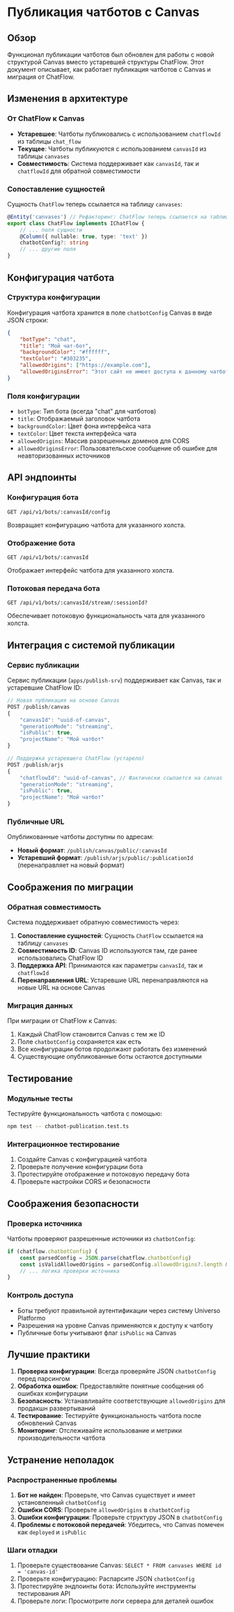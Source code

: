# Публикация чатботов с Canvas

## Обзор

Функционал публикации чатботов был обновлен для работы с новой структурой Canvas вместо устаревшей структуры ChatFlow. Этот документ описывает, как работает публикация чатботов с Canvas и миграция от ChatFlow.

## Изменения в архитектуре

### От ChatFlow к Canvas

- **Устаревшее**: Чатботы публиковались с использованием `chatflowId` из таблицы `chat_flow`
- **Текущее**: Чатботы публикуются с использованием `canvasId` из таблицы `canvases`
- **Совместимость**: Система поддерживает как `canvasId`, так и `chatflowId` для обратной совместимости

### Сопоставление сущностей

Сущность `ChatFlow` теперь ссылается на таблицу `canvases`:

```typescript
@Entity('canvases') // Рефакторинг: ChatFlow теперь ссылается на таблицу canvases
export class ChatFlow implements IChatFlow {
    // ... поля сущности
    @Column({ nullable: true, type: 'text' })
    chatbotConfig?: string
    // ... другие поля
}
```

## Конфигурация чатбота

### Структура конфигурации

Конфигурация чатбота хранится в поле `chatbotConfig` Canvas в виде JSON строки:

```json
{
    "botType": "chat",
    "title": "Мой чат-бот",
    "backgroundColor": "#ffffff",
    "textColor": "#303235",
    "allowedOrigins": ["https://example.com"],
    "allowedOriginsError": "Этот сайт не имеет доступа к данному чатботу"
}
```

### Поля конфигурации

- `botType`: Тип бота (всегда "chat" для чатботов)
- `title`: Отображаемый заголовок чатбота
- `backgroundColor`: Цвет фона интерфейса чата
- `textColor`: Цвет текста интерфейса чата
- `allowedOrigins`: Массив разрешенных доменов для CORS
- `allowedOriginsError`: Пользовательское сообщение об ошибке для неавторизованных источников

## API эндпоинты

### Конфигурация бота

```
GET /api/v1/bots/:canvasId/config
```

Возвращает конфигурацию чатбота для указанного холста.

### Отображение бота

```
GET /api/v1/bots/:canvasId
```

Отображает интерфейс чатбота для указанного холста.

### Потоковая передача бота

```
GET /api/v1/bots/:canvasId/stream/:sessionId?
```

Обеспечивает потоковую функциональность чата для указанного холста.

## Интеграция с системой публикации

### Сервис публикации

Сервис публикации (`apps/publish-srv`) поддерживает как Canvas, так и устаревшие ChatFlow ID:

```typescript
// Новая публикация на основе Canvas
POST /publish/canvas
{
    "canvasId": "uuid-of-canvas",
    "generationMode": "streaming",
    "isPublic": true,
    "projectName": "Мой чатбот"
}

// Поддержка устаревшего ChatFlow (устарело)
POST /publish/arjs
{
    "chatflowId": "uuid-of-canvas", // Фактически ссылается на canvas
    "generationMode": "streaming",
    "isPublic": true,
    "projectName": "Мой чатбот"
}
```

### Публичные URL

Опубликованные чатботы доступны по адресам:

- **Новый формат**: `/publish/canvas/public/:canvasId`
- **Устаревший формат**: `/publish/arjs/public/:publicationId` (перенаправляет на новый формат)

## Соображения по миграции

### Обратная совместимость

Система поддерживает обратную совместимость через:

1. **Сопоставление сущностей**: Сущность `ChatFlow` ссылается на таблицу `canvases`
2. **Совместимость ID**: Canvas ID используются там, где ранее использовались ChatFlow ID
3. **Поддержка API**: Принимаются как параметры `canvasId`, так и `chatflowId`
4. **Перенаправления URL**: Устаревшие URL перенаправляются на новые URL на основе Canvas

### Миграция данных

При миграции от ChatFlow к Canvas:

1. Каждый ChatFlow становится Canvas с тем же ID
2. Поле `chatbotConfig` сохраняется как есть
3. Все конфигурации ботов продолжают работать без изменений
4. Существующие опубликованные боты остаются доступными

## Тестирование

### Модульные тесты

Тестируйте функциональность чатбота с помощью:

```bash
npm test -- chatbot-publication.test.ts
```

### Интеграционное тестирование

1. Создайте Canvas с конфигурацией чатбота
2. Проверьте получение конфигурации бота
3. Протестируйте отображение и потоковую передачу бота
4. Проверьте настройки CORS и безопасности

## Соображения безопасности

### Проверка источника

Чатботы проверяют разрешенные источники из `chatbotConfig`:

```typescript
if (chatflow.chatbotConfig) {
    const parsedConfig = JSON.parse(chatflow.chatbotConfig)
    const isValidAllowedOrigins = parsedConfig.allowedOrigins?.length && parsedConfig.allowedOrigins[0] !== ''
    // ... логика проверки источника
}
```

### Контроль доступа

- Боты требуют правильной аутентификации через систему Universo Platformo
- Разрешения на уровне Canvas применяются к доступу к чатботу
- Публичные боты учитывают флаг `isPublic` на Canvas

## Лучшие практики

1. **Проверка конфигурации**: Всегда проверяйте JSON `chatbotConfig` перед парсингом
2. **Обработка ошибок**: Предоставляйте понятные сообщения об ошибках конфигурации
3. **Безопасность**: Устанавливайте соответствующие `allowedOrigins` для продакшн развертываний
4. **Тестирование**: Тестируйте функциональность чатбота после обновлений Canvas
5. **Мониторинг**: Отслеживайте использование и метрики производительности чатбота

## Устранение неполадок

### Распространенные проблемы

1. **Бот не найден**: Проверьте, что Canvas существует и имеет установленный `chatbotConfig`
2. **Ошибки CORS**: Проверьте `allowedOrigins` в `chatbotConfig`
3. **Ошибки конфигурации**: Проверьте структуру JSON в `chatbotConfig`
4. **Проблемы с потоковой передачей**: Убедитесь, что Canvas помечен как `deployed` и `isPublic`

### Шаги отладки

1. Проверьте существование Canvas: `SELECT * FROM canvases WHERE id = 'canvas-id'`
2. Проверьте конфигурацию: Распарсите JSON `chatbotConfig`
3. Протестируйте эндпоинты бота: Используйте инструменты тестирования API
4. Проверьте логи: Просмотрите логи сервера для деталей ошибок